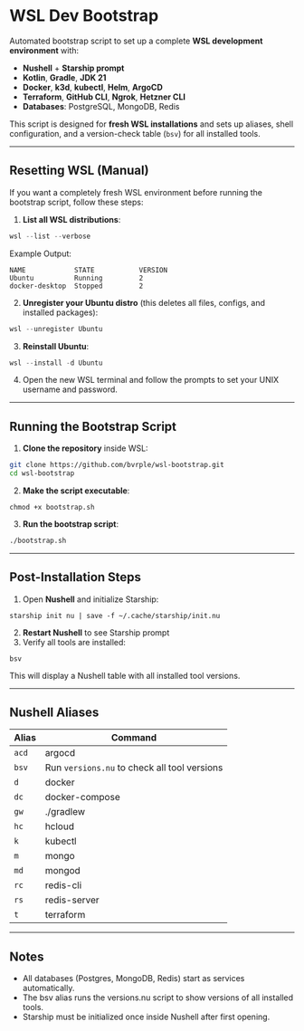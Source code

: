 # WSL Dev Bootstrap

Automated bootstrap script to set up a complete **WSL development environment** with:

- **Nushell** + **Starship prompt**  
- **Kotlin**, **Gradle**, **JDK 21**  
- **Docker**, **k3d**, **kubectl**, **Helm**, **ArgoCD**  
- **Terraform**, **GitHub CLI**, **Ngrok**, **Hetzner CLI**  
- **Databases**: PostgreSQL, MongoDB, Redis

This script is designed for **fresh WSL installations** and sets up aliases, shell configuration, and a version-check table (`bsv`) for all installed tools.

---

## Resetting WSL (Manual)

If you want a completely fresh WSL environment before running the bootstrap script, follow these steps:

1. **List all WSL distributions**:

```powershell
wsl --list --verbose
```
Example Output:
```
NAME            STATE           VERSION
Ubuntu          Running         2
docker-desktop  Stopped         2
```
2. **Unregister your Ubuntu distro** (this deletes all files, configs, and installed packages):
```powershell
wsl --unregister Ubuntu
```

3. **Reinstall Ubuntu**:
```powershell
wsl --install -d Ubuntu
```

4. Open the new WSL terminal and follow the prompts to set your UNIX username and password.

---

## Running the Bootstrap Script

1. **Clone the repository** inside WSL:

```bash
git clone https://github.com/bvrple/wsl-bootstrap.git
cd wsl-bootstrap
```

2. **Make the script executable**:
```
chmod +x bootstrap.sh
```

3. **Run the bootstrap script**:
```bash
./bootstrap.sh
```

---

## Post-Installation Steps

1. Open **Nushell** and initialize Starship:
```nu
starship init nu | save -f ~/.cache/starship/init.nu
```

2. **Restart Nushell** to see Starship prompt
3. Verify all tools are installed:
```nu
bsv
```

This will display a Nushell table with all installed tool versions.

---

## Nushell Aliases

| Alias | Command                                      |
| ----- | -------------------------------------------- |
| `acd` | argocd                                       |
| `bsv` | Run `versions.nu` to check all tool versions |
| `d`   | docker                                       |
| `dc`  | docker-compose                               |
| `gw`  | ./gradlew                                    |
| `hc`  | hcloud                                       |
| `k`   | kubectl                                      |
| `m`   | mongo                                        |
| `md`  | mongod                                       |
| `rc`  | redis-cli                                    |
| `rs`  | redis-server                                 |
| `t`   | terraform                                    |

---

## Notes
- All databases (Postgres, MongoDB, Redis) start as services automatically.
- The bsv alias runs the versions.nu script to show versions of all installed tools.
- Starship must be initialized once inside Nushell after first opening.
